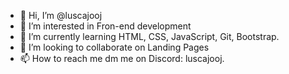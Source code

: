 - 👋 Hi, I’m @luscajooj
- 👀 I’m interested in Fron-end development
- 🌱 I’m currently learning HTML, CSS, JavaScript, Git, Bootstrap.
- 💞️ I’m looking to collaborate on Landing Pages
- 📫 How to reach me dm me on Discord: luscajooj.
